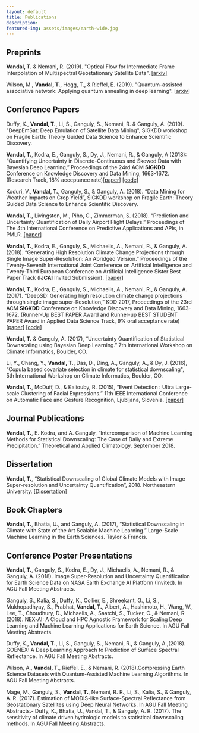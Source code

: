 ```yaml
---
layout: default
title: Publications 
description: 
featured-img: assets/images/earth-wide.jpg
---
```



## Preprints

**Vandal, T.** & Nemani, R. (2019). "Optical Flow for Intermediate Frame Interpolation of Multispectral Geostationary Satellite Data". [[arxiv]](https://arxiv.org/pdf/1907.12013.pdf)

Wilson, M., **Vandal, T.**, Hogg, T., & Rieffel, E. (2019). "Quantum-assisted associative network: Applying quantum annealing in deep learning". [[arxiv]](https://arxiv.org/pdf/1904.10573.pdf)

## Conference Papers

Duffy, K., **Vandal, T.**, Li, S., Ganguly, S., Nemani, R. & Ganguly, A. (2019). "DeepEmSat: Deep Emulation of Satellite Data Mining", SIGKDD workshop on Fragile Earth: Theory Guided Data Science to Enhance Scientific Discovery. 

**Vandal, T.**, Kodra, E., Ganguly, S., Dy, J., Nemani, R., & Ganguly, A (2018): “Quantifying Uncertainty in Discrete-Continuous and Skewed Data with Bayesian Deep Learning,” Proceedings of the 24rd ACM **SIGKDD** Conference on Knowledge Discovery and Data Mining, 1663-1672. (Research Track, 18% acceptance rate)[[paper]](https://www.kdd.org/kdd2018/accepted-papers/view/quantifying-uncertainty-in-discrete-continuous-and-skewed-data-with-bayesia) [[code]](https://github.com/tjvandal/discrete-continuous-bdl)

Koduri, V., **Vandal, T.**, Ganguly, S., & Ganguly, A. (2018). “Data Mining for Weather Impacts on Crop Yield”,  SIGKDD workshop on Fragile Earth: Theory Guided Data Science to Enhance Scientific Discovery. 

**Vandal, T.**, Livingston, M., Piho, C., Zimmerman, S. (2018). “Prediction and Uncertainty Quantification of Daily Airport Flight Delays.” Proceedings of The 4th International Conference on Predictive Applications and APIs, in PMLR. [[paper]](http://proceedings.mlr.press/v82/vandal18a/vandal18a.pdf) 

**Vandal, T.**, Kodra, E., Ganguly, S., Michaelis, A., Nemani, R., & Ganguly, A. (2018). “Generating High Resolution Climate Change Projections through Single Image Super-Resolution: An Abridged Version.” Proceedings of the Twenty-Seventh International Joint Conference on Artificial Intelligence and Twenty-Third European Conference on Artificial Intelligence Sister Best Paper Track (**IJCAI** Invited Submission). [[paper]](https://www.ijcai.org/proceedings/2018/0759.pdf)

**Vandal, T.**, Kodra, E., Ganguly, S., Michaelis, A., Nemani, R., & Ganguly, A. (2017). “DeepSD: Generating high resolution climate change projections through single image super-Resolution,” KDD 2017, Proceedings of the 23rd ACM **SIGKDD** Conference on Knowledge Discovery and Data Mining, 1663-1672. (Runner-Up BEST PAPER Award and Runner-up BEST STUDENT PAPER Award in Applied Data Science Track, 9% oral acceptance rate) [[paper]](https://www.kdd.org/kdd2017/papers/view/deepsd-generating-high-resolution-climate-change-projections-through-single) [[code]](https://github.com/tjvandal/deepsd)

**Vandal, T.** & Ganguly, A. (2017), “Uncertainty Quantification of Statistical Downscaling using Bayesian Deep Learning.” 7th International Workshop on Climate Informatics, Boulder, CO.

Li, Y., Chang, Y., **Vandal, T.**,  Das, D., Ding, A., Ganguly,  A., & Dy, J. (2016), “Copula based covariate selection in climate for statistical downscaling", 5th International Workshop on Climate Informatics, Boulder, CO.

**Vandal, T.**, McDuff, D., & Kaliouby, R. (2015), “Event Detection : Ultra Large-scale Clustering of Facial Expressions.” 11th IEEE International Conference on Automatic Face and Gesture Recognition, Ljubljana, Slovenia. [[paper]](http://www.affectiva.com/wp-content/uploads/2017/03/Event-Detection-Ultra-Large-scale-Clustering-of-Facial-Expressions.pdf)

## Journal Publications

**Vandal, T.**, E. Kodra, and A. Ganguly, “Intercomparison of Machine Learning Methods for Statistical Downscaling: The Case of Daily and Extreme Precipitation.” Theoretical and Applied Climatology. September 2018.

## Dissertation

**Vandal, T.**, “Statistical Downscaling of Global Climate Models with Image Super-resolution and Uncertainty Quantification”, 2018. Northeastern University. [[Dissertation]](./papers/vandal_dissertation_2018.pdf)

## Book Chapters

**Vandal, T.**,  Bhatia, U., and Ganguly, A. (2017), “Statistical Downscaling in Climate with State of the Art Scalable Machine Learning.” Large-Scale Machine Learning in the Earth Sciences. Taylor & Francis.

## Conference Poster Presentations

**Vandal, T.**, Ganguly, S., Kodra, E., Dy, J., Michaelis, A., Nemani, R., & Ganguly, A. (2018). Image Super-Resolution and Uncertainty Quantification for Earth Science Data on NASA Earth Exchange AI Platform (Invited). In AGU Fall Meeting Abstracts.

Ganguly, S., Kalia, S., Duffy, K., Collier, E., Shreekant, G., Li, S., Mukhopadhyay, S., Prabhat, **Vandal, T.**, Albert, A., Hashimoto, H., Wang, W., Lee, T., Choudhury, D., Michaelis, A., Saatchi, S., Tucker, C., & Nemani, R (2018). NEX-AI: A Cloud and HPC Agnostic Framework for Scaling Deep Learning and Machine Learning Applications for Earth Science. In AGU Fall Meeting Abstracts.

Duffy, K., **Vandal, T.**, Li, S., Ganguly, S., Nemani, R., & Ganguly, A.,(2018). GOENEX: A Deep Learning Approach to Prediction of Surface Spectral Reflectance. In AGU Fall Meeting Abstracts.

Wilson, A., **Vandal, T.**, Rieffel, E., & Nemani, R. (2018).Compressing Earth Science Datasets with Quantum-Assisted Machine Learning Algorithms. In AGU Fall Meeting Abstracts.

Mage, M., Ganguly, S., **Vandal, T.**, Nemani, R. R., Li, S., Kalia, S., & Ganguly, A. R. (2017). Estimation of MODIS-like Surface-Spectral Reflectance from Geostationary Satellites using Deep Neural Networks. In AGU Fall Meeting Abstracts.- Duffy, K., Bhatia, U., Vandal, T., & Ganguly, A. R. (2017). The sensitivity of climate driven hydrologic models to statistical downscaling methods. In AGU Fall Meeting Abstracts.


